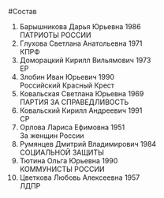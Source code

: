 #Состав
1. Барышникова Дарья Юрьевна 1986   
    ПАТРИОТЫ РОССИИ
2. Глухова Светлана Анатольевна 1971   
    КПРФ
3. Доморацкий Кирилл Вильямович 1973   
    ЕР
4. Злобин Иван Юрьевич 1990   
    Российский Красный Крест
5. Ковальская Светлана Юрьевна 1969   
    ПАРТИЯ ЗА СПРАВЕДЛИВОСТЬ
6. Ковальский Кирилл Андреевич 1991   
    СР
7. Орлова Лариса Ефимовна 1951   
    За женщин России
8. Румянцев Дмитрий Владимирович 1984   
    СОЦИАЛЬНОЙ ЗАЩИТЫ
9. Тютина Ольга Юрьевна 1990   
    КОММУНИСТЫ РОССИИ
10. Цветкова Любовь Алексеевна 1957   
    ЛДПР
